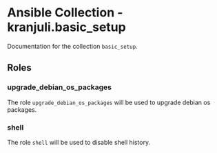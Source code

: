 # Ansible Collection - kranjuli.basic_setup

Documentation for the collection `basic_setup`.

## Roles

### upgrade_debian_os_packages

The role `upgrade_debian_os_packages` will be used to upgrade debian os packages.

### shell

The role `shell` will be used to disable shell history.

